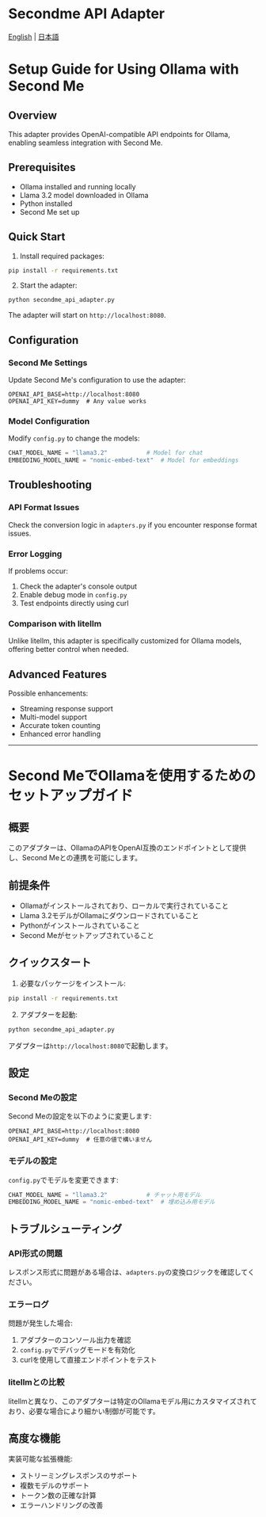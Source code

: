 # Secondme API Adapter

[English](#english) | [日本語](#japanese)

<a id="english"></a>
# Setup Guide for Using Ollama with Second Me

## Overview
This adapter provides OpenAI-compatible API endpoints for Ollama, enabling seamless integration with Second Me.

## Prerequisites
- Ollama installed and running locally
- Llama 3.2 model downloaded in Ollama
- Python installed
- Second Me set up

## Quick Start

1. Install required packages:
```bash
pip install -r requirements.txt
```

2. Start the adapter:
```bash
python secondme_api_adapter.py
```

The adapter will start on `http://localhost:8080`.

## Configuration

### Second Me Settings
Update Second Me's configuration to use the adapter:
```
OPENAI_API_BASE=http://localhost:8080
OPENAI_API_KEY=dummy  # Any value works
```

### Model Configuration
Modify `config.py` to change the models:
```python
CHAT_MODEL_NAME = "llama3.2"           # Model for chat
EMBEDDING_MODEL_NAME = "nomic-embed-text"  # Model for embeddings
```

## Troubleshooting

### API Format Issues
Check the conversion logic in `adapters.py` if you encounter response format issues.

### Error Logging
If problems occur:
1. Check the adapter's console output
2. Enable debug mode in `config.py`
3. Test endpoints directly using curl

### Comparison with litellm
Unlike litellm, this adapter is specifically customized for Ollama models, offering better control when needed.

## Advanced Features
Possible enhancements:
- Streaming response support
- Multi-model support
- Accurate token counting
- Enhanced error handling

---

<a id="japanese"></a>
# Second MeでOllamaを使用するためのセットアップガイド

## 概要
このアダプターは、OllamaのAPIをOpenAI互換のエンドポイントとして提供し、Second Meとの連携を可能にします。

## 前提条件
- Ollamaがインストールされており、ローカルで実行されていること
- Llama 3.2モデルがOllamaにダウンロードされていること
- Pythonがインストールされていること
- Second Meがセットアップされていること

## クイックスタート

1. 必要なパッケージをインストール:
```bash
pip install -r requirements.txt
```

2. アダプターを起動:
```bash
python secondme_api_adapter.py
```

アダプターは`http://localhost:8080`で起動します。

## 設定

### Second Meの設定
Second Meの設定を以下のように変更します:
```
OPENAI_API_BASE=http://localhost:8080
OPENAI_API_KEY=dummy  # 任意の値で構いません
```

### モデルの設定
`config.py`でモデルを変更できます:
```python
CHAT_MODEL_NAME = "llama3.2"           # チャット用モデル
EMBEDDING_MODEL_NAME = "nomic-embed-text"  # 埋め込み用モデル
```

## トラブルシューティング

### API形式の問題
レスポンス形式に問題がある場合は、`adapters.py`の変換ロジックを確認してください。

### エラーログ
問題が発生した場合:
1. アダプターのコンソール出力を確認
2. `config.py`でデバッグモードを有効化
3. curlを使用して直接エンドポイントをテスト

### litellmとの比較
litellmと異なり、このアダプターは特定のOllamaモデル用にカスタマイズされており、必要な場合により細かい制御が可能です。

## 高度な機能
実装可能な拡張機能:
- ストリーミングレスポンスのサポート
- 複数モデルのサポート
- トークン数の正確な計算
- エラーハンドリングの改善
